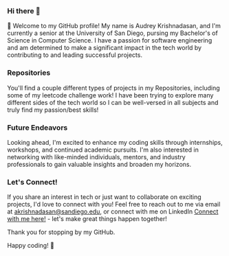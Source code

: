 ### Hi there 👋

👋 Welcome to my GitHub profile! My name is Audrey Krishnadasan, and I'm currently a senior at the University of San Diego, pursing my Bachelor's of Science in Computer Science. I have a passion for software engineering and am determined to make a significant impact in the tech world by contributing to and leading successful projects.


### Repositories

You'll find a couple different types of projects in my Repositories, including some of my leetcode challenge work! I have been trying to explore many different sides of the tech world so I can be well-versed in all subjects and truly find my passion/best skills!

### Future Endeavors

Looking ahead, I'm excited to enhance my coding skills through internships, workshops, and continued academic pursuits. I'm also interested in networking with like-minded individuals, mentors, and industry professionals to gain valuable insights and broaden my horizons.

### Let's Connect!

If you share an interest in tech or just want to collaborate on exciting projects, I'd love to connect with you! Feel free to reach out to me via email at akrishnadasan@sandiego.edu, or connect with me on LinkedIn [Connect with me here!](https://www.linkedin.com/in/audrey-krishnadasan-27526024b/) - let's make great things happen together!

Thank you for stopping by my GitHub. 

Happy coding! 🚀


<!--
**AudreyKrishnadasan/audreykrishnadasan** is a ✨ _special_ ✨ repository because its `README.md` (this file) appears on your GitHub profile.

Here are some ideas to get you started:

- 🔭 I’m currently working on ...
- 🌱 I’m currently learning ...
- 👯 I’m looking to collaborate on ...
- 🤔 I’m looking for help with ...
- 💬 Ask me about ...
- 📫 How to reach me: ...
- 😄 Pronouns: ...
- ⚡ Fun fact: ...
-->

